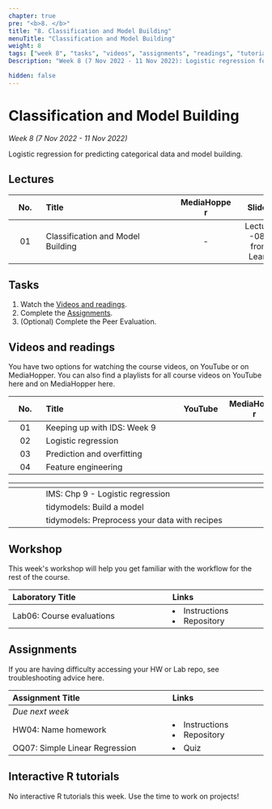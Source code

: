```yaml
---
chapter: true
pre: "<b>8. </b>"
title: "8. Classification and Model Building"
menuTitle: "Classification and Model Building"
weight: 8
tags: ["week 8", "tasks", "videos", "assignments", "readings", "tutorials"]
Description: "Week 8 (7 Nov 2022 - 11 Nov 2022): Logistic regression for predicting categorical data and model building."

hidden: false
---
```


# Classification and Model Building

_Week 8 (7 Nov 2022 - 11 Nov 2022)_

Logistic regression for predicting categorical data and model building.

## Lectures

| <div style="width:50px;text-align:center">No.</div> | <div style="width:250px;text-align:left">Title</div> | <div style="width:100px;text-align:center">MediaHopper</div> |  <div style="width:80px;text-align:center">Slides</div> | <div style="width:170px;text-align:center">Additional Links</div> |
|:---:|:---------------------|:-----------:|:--------:|:------|
| 01  | Classification and Model Building | - |<span><a id = "lecture08"> Lecture -08- from Learn </a></span> | - |

## Tasks

<ol>
<li>Watch the <a href="#videos and readings">Videos and readings</a>.</li>
  <li>Complete the <a href="#assignments">Assignments</a>.</li>
  <li>(Optional) Complete the <a id="PE03">Peer Evaluation</a>.</li>
</ol>

## Videos and readings

<p style="text-align: left">You have two options for watching the course videos, on YouTube or on MediaHopper. You can also find a playlists for all course videos on YouTube <a id="playlistyt">here</a> and on MediaHopper <a id="playlistmh">here</a>.

| <div style="width:50px;text-align:center">No.</div> | <div style="width:250px;text-align:left">Title</div> | <div style="width:80px;text-align:center">YouTube</div> | <div style="width:100px;text-align:center">MediaHopper</div> |  <div style="width:80px;text-align:center">Slides</div> | <div style="width:170px;text-align:center">Additional Links</div> |
|:---:|:---------------------|:-------:|:-----------:|:--------:|:------|
| 01  | Keeping up with IDS: Week 9| <a id="W9L1YT"><span style="color: red;"><i class="fab fa-youtube fa-lg" /></span></a> | <a id="W9L1MH"><span style="color: #0A1E3F;"><i class="fas fa-file-video fa-lg"/></span></a> | - | - |
| 02  | 	Logistic regression | <a id="W9L2YT"><span style="color: red;"><i class="fab fa-youtube fa-lg" /></span></a> | <a id="W9L2MH"><span style="color: #0A1E3F;"><i class="fas fa-file-video fa-lg"/></span></a> | <a id="W9L2S"><span style="color: #4b5357;"><i class="fas fa-desktop fa-lg"/></span></a>  | - |
| 03  | 	Prediction and overfitting  | <a id="W9L3YT"><span style="color: red;"><i class="fab fa-youtube fa-lg" /></span></a> | <a id="W9L3MH"><span style="color: #0A1E3F;"><i class="fas fa-file-video fa-lg"/></span></a> | <a id="W9L3S"><span style="color: #4b5357;"><i class="fas fa-desktop fa-lg"/></span></a>  | - |
| 04  | 	Feature engineering    | <a id="W9L4YT"><span style="color: red;"><i class="fab fa-youtube fa-lg" /></span></a> | <a id="W9L4MH"><span style="color: #0A1E3F;"><i class="fas fa-file-video fa-lg"/></span></a> | <a id="W9L4S"><span style="color: #4b5357;"><i class="fas fa-desktop fa-lg"/></span></a>  | - |

| <div style="width:50px"></div>  | <div style="width:420px"></div>  |  <div style="width:200px"></div> |
|:---:|:---|:---:|
| <i class="fas fa-book"></i> | IMS: <a id="IMS9">Chp 9 - Logistic regression</a> | **Required** |
| <i class="fab fa-readme"></i> | tidymodels: <a id="TMBaM">Build a model</a> | Optional |
| <i class="fab fa-readme"></i> | tidymodels: <a id="TMP">Preprocess your data with recipes</a> | Optional |

## Workshop

<p style="text-align: left"> This week's workshop will help you get familiar with the workflow for the rest of the course.

| <div style="width:300px;text-align:left">Laboratory Title</div> | <div style="width:170px;text-align:left">Links</div> | <div style="width:180px;text-align:left">Date</div> |
|:---|:---|:---|
| Lab06: Course evaluations | <li><a id="LAB6I">Instructions</a></li> <li><a id="LAB6R">Repository</a></li> | Fri, 11 Nov, 10:00 UK  |

## Assignments

<p style="text-align: left">If you are having difficulty accessing your HW or Lab repo, see troubleshooting advice <a id="troubleshoot">here</a>.</p>

| <div style="width:300px;text-align:left">Assignment Title</div> | <div style="width:170px;text-align:left">Links</div> | <div style="width:180px;text-align:left">Due</div> |
|:---|:---|:---|
| *Due next week* | | |
| HW04: Name homework | <li><a id="HW4I">Instructions</a></li><li><a id="HW4R">Repository</a></li> | Thu, 17 Nov, 10:00 UK |
| OQ07: Simple Linear Regression | <li><a id="OQ7">Quiz</a></li> | Mon, 14 Nov, 12:00 UK |

<!--
## Code-along


<p style="text-align: left"> Recordings and files from Thursday's code-along.</p>

| <div style="width:200px"></div>  | <div style="width:480px"></div>  |
|:---|:---|
| Recording | <a id="CA9YT"><span style="color: red;"><i class="fab fa-youtube fa-lg"> </i></span></a> <a id="CA9MH"><span style="color: #0A1E3F;"><i class="fas fa-file-video fa-lg"></i></span></a>
| Session artifacts | <a id="CA9Rmd">.Rmd</a> <a id="CA9Md">.md</a>|
-->

## Interactive R tutorials

<p style="text-align: left"> No interactive R tutorials this week. Use the time to work on projects!</p>
